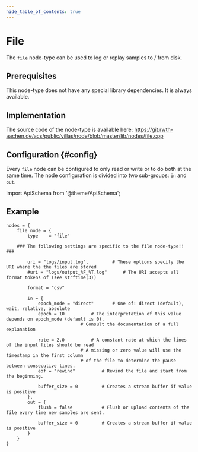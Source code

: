 ```yaml
---
hide_table_of_contents: true
---
```


# File

The `file` node-type can be used to log or replay samples to / from disk.

## Prerequisites

This node-type does not have any special library dependencies. It is always available.

## Implementation

The source code of the node-type is available here:
https://git.rwth-aachen.de/acs/public/villas/node/blob/master/lib/nodes/file.cpp

## Configuration {#config}

Every `file` node can be configured to only read or write or to do both at the same time.
The node configuration is divided into two sub-groups: `in` and `out`.

import ApiSchema from '@theme/ApiSchema';

<ApiSchema example pointer="#/components/schemas/file" />

## Example

``` url="external/node/etc/examples/nodes/file.conf" title="node/etc/examples/nodes/file.conf"
nodes = {
	file_node = {
		type	= "file"

	### The following settings are specific to the file node-type!! ###

		uri = "logs/input.log",			# These options specify the URI where the the files are stored
		#uri = "logs/output_%F_%T.log"		# The URI accepts all format tokens of (see strftime(3))

		format = "csv"

		in = {
			epoch_mode = "direct"		# One of: direct (default), wait, relative, absolute
			epoch = 10			# The interpretation of this value depends on epoch_mode (default is 0).
							# Consult the documentation of a full explanation

			rate = 2.0			# A constant rate at which the lines of the input files should be read
							# A missing or zero value will use the timestamp in the first column
							# of the file to determine the pause between consecutive lines.
			eof = "rewind"			# Rewind the file and start from the beginning.

			buffer_size = 0			# Creates a stream buffer if value is positive
		},
		out = {
			flush = false			# Flush or upload contents of the file every time new samples are sent.

			buffer_size = 0			# Creates a stream buffer if value is positive
		}
	}
}
```
